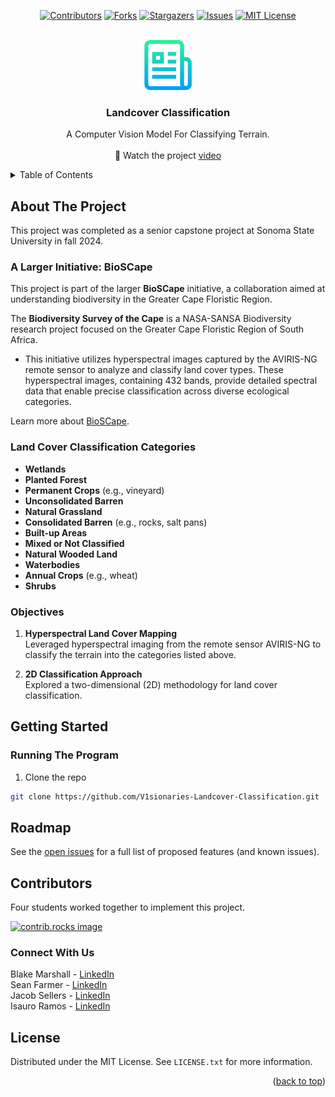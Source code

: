 <a id="readme-top"></a>
<div align="center">

[![Contributors][contributors-shield]][contributors-url]
[![Forks][forks-shield]][forks-url]
[![Stargazers][stars-shield]][stars-url]
[![Issues][issues-shield]][issues-url]
[![MIT License][license-shield]][license-url]

</div>

<!-- PROJECT LOGO -->
<br />
<div align="center">
  <a href="https://github.comV1sionaries/Landcover-Classification">
    <img src="Misc/logo.png" alt="Logo" width="80" height="80">
  </a>

<h3 align="center">Landcover Classification</h3>

<p align="center">
    A Computer Vision Model For Classifying Terrain.  
    <br />
    <br />
      🎥 Watch the project 
      <a href="https://youtu.be/SYP3Ap-Pewc">video</a>
    <br />
</p>
</div>



<!-- TABLE OF CONTENTS -->
<details>
  <summary>Table of Contents</summary>
  <ol>
    <li>
      <a href="#about-the-project">About The Project</a>
    </li>
    <li>
      <a href="#getting-started">Getting Started</a>
      <ul>
        <li><a href="#running">Running The Program</a></li>
      </ul>
    </li>
    <li><a href="#roadmap">Roadmap</a></li>
    <li><a href="#usage">Usage</a></li>
    <li><a href="#contributors">Contributors</a></li>
    <li><a href="#connect-with-us">Connect</a></li>
    <li><a href="#license">License</a></li>
    <li><a href="#acknowledgments">Acknowledgments</a></li>
  </ol>
</details>



<!-- ABOUT THE PROJECT -->
## About The Project

This project was completed as a senior capstone project at Sonoma State University in fall 2024. 

### A Larger Initiative: BioSCape

This project is part of the larger **BioSCape** initiative, a collaboration aimed at understanding biodiversity in the Greater Cape Floristic Region. 

The **Biodiversity Survey of the Cape** is a NASA-SANSA Biodiversity research project focused on the Greater Cape Floristic Region of South Africa.

- This initiative utilizes hyperspectral images captured by the AVIRIS-NG remote sensor to analyze and classify land cover types. These hyperspectral images, containing 432 bands, provide detailed spectral data that enable precise classification across diverse ecological categories.

Learn more about [BioSCape](https://www.bioscape.io).

### Land Cover Classification Categories

- **Wetlands**
- **Planted Forest**
- **Permanent Crops** (e.g., vineyard)
- **Unconsolidated Barren**
- **Natural Grassland**
- **Consolidated Barren** (e.g., rocks, salt pans)
- **Built-up Areas**
- **Mixed or Not Classified**
- **Natural Wooded Land**
- **Waterbodies**
- **Annual Crops** (e.g., wheat)
- **Shrubs**

### Objectives

1. **Hyperspectral Land Cover Mapping**  
   Leveraged hyperspectral imaging from the remote sensor AVIRIS-NG to classify the terrain into the categories listed above.

2. **2D Classification Approach**  
   Explored a two-dimensional (2D) methodology for land cover classification.

<!-- GETTING STARTED -->
<a id="readme-getting-started"></a>
## Getting Started

### Running The Program

  1. Clone the repo
   ```sh
   git clone https://github.com/V1sionaries-Landcover-Classification.git
   ```
## Roadmap

See the [open issues](https://github.com/V1sionaries/Landcover-Classification/issues) for a full list of proposed features (and known issues).


<!-- CONTRIBUTORS -->
## Contributors

Four students worked together to implement this project. 

<a href="https://github.com/V1sionaries/Landcover-Classification/graphs/contributors">
  <img src="https://contrib.rocks/image?repo=V1sionaries/Landcover-Classification" alt="contrib.rocks image" />
</a>


<!-- CONNECT -->
### Connect With Us

Blake Marshall - [LinkedIn](https://www.linkedin.com/in/blakemarshalll)  
Sean Farmer - [LinkedIn](https://www.linkedin.com/in/sean-farmer-517ab8276/)  
Jacob Sellers - [LinkedIn](https://www.linkedin.com/in/jacob-sellers-83840826a)  
Isauro Ramos - [LinkedIn](https://www.linkedin.com/in/ramosisauro/)  

<!-- LICENSE -->
## License

Distributed under the MIT License. See `LICENSE.txt` for more information.

<p align="right">(<a href="#readme-top">back to top</a>)</p>

<!-- MARKDOWN LINKS & IMAGES -->
<!-- https://www.markdownguide.org/basic-syntax/#reference-style-links -->
[contributors-shield]: https://img.shields.io/github/contributors/V1sionaries/Landcover-Classification.svg?style=for-the-badge
[contributors-url]: https://github.com/V1sionaries/Landcover-Classification/graphs/contributors
[forks-shield]: https://img.shields.io/github/forks/V1sionaries/Landcover-Classification.svg?style=for-the-badge
[forks-url]: https://github.com/V1sionaries/Landcover-Classification/network/members
[stars-shield]: https://img.shields.io/github/stars/V1sionaries/Landcover-Classification.svg?style=for-the-badge
[stars-url]: https://github.com/V1sionaries/Landcover-Classification/stargazers
[issues-shield]: https://img.shields.io/github/issues/V1sionaries/Landcover-Classification.svg?style=for-the-badge
[issues-url]: https://github.com/V1sionaries/Landcover-Classification/issues
[license-shield]: https://img.shields.io/github/license/othneildrew/Best-README-Template.svg?style=for-the-badge

[license-url]: https://github.com/V1sionaries/Landcover-Classification/blob/main/LICENSE.txt
[linkedin-shield]: https://img.shields.io/badge/-LinkedIn-black.svg?style=for-the-badge&logo=linkedin&colorB=555
[product-screenshot]: images/screenshot.png
[Next.js]: https://img.shields.io/badge/next.js-000000?style=for-the-badge&logo=nextdotjs&logoColor=white
[Next-url]: https://nextjs.org/
[React.js]: https://img.shields.io/badge/React-20232A?style=for-the-badge&logo=react&logoColor=61DAFB
[React-url]: https://reactjs.org/
[Vue.js]: https://img.shields.io/badge/Vue.js-35495E?style=for-the-badge&logo=vuedotjs&logoColor=4FC08D
[Vue-url]: https://vuejs.org/
[Angular.io]: https://img.shields.io/badge/Angular-DD0031?style=for-the-badge&logo=angular&logoColor=white
[Angular-url]: https://angular.io/
[Svelte.dev]: https://img.shields.io/badge/Svelte-4A4A55?style=for-the-badge&logo=svelte&logoColor=FF3E00
[Svelte-url]: https://svelte.dev/
[Laravel.com]: https://img.shields.io/badge/Laravel-FF2D20?style=for-the-badge&logo=laravel&logoColor=white
[Laravel-url]: https://laravel.com
[Bootstrap.com]: https://img.shields.io/badge/Bootstrap-563D7C?style=for-the-badge&logo=bootstrap&logoColor=white
[Bootstrap-url]: https://getbootstrap.com
[JQuery.com]: https://img.shields.io/badge/jQuery-0769AD?style=for-the-badge&logo=jquery&logoColor=white
[JQuery-url]: https://jquery.com 
